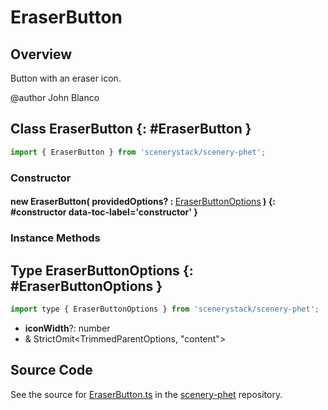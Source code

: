 # EraserButton

## Overview

Button with an eraser icon.

@author John Blanco

## Class EraserButton {: #EraserButton }


```js
import { EraserButton } from 'scenerystack/scenery-phet';
```
### Constructor

#### new EraserButton( providedOptions? : <span style="font-weight: 400;">[EraserButtonOptions](../scenery-phet/EraserButton.md#EraserButtonOptions)</span> ) {: #constructor data-toc-label='constructor' }

### Instance Methods





## Type EraserButtonOptions {: #EraserButtonOptions }


```js
import type { EraserButtonOptions } from 'scenerystack/scenery-phet';
```


- **iconWidth**?: <span style="color: hsla(calc(var(--md-hue) + 180deg),80%,40%,1);">number</span>
- &amp; StrictOmit&lt;TrimmedParentOptions, "content"&gt;




## Source Code

See the source for [EraserButton.ts](https://github.com/phetsims/scenery-phet/blob/main/js/buttons/EraserButton.ts) in the [scenery-phet](https://github.com/phetsims/scenery-phet) repository.
